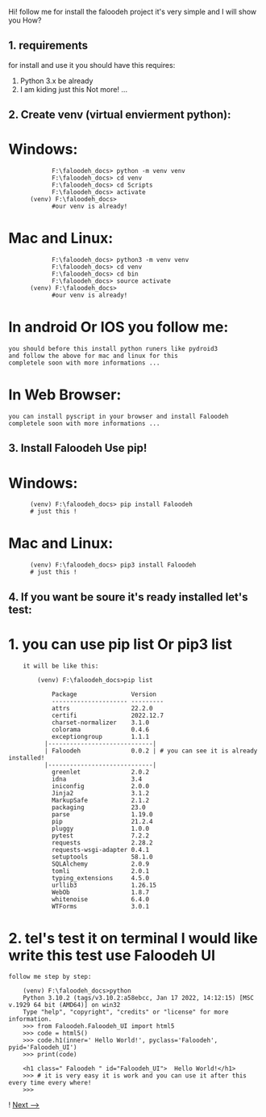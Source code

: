 Hi! follow me for install the faloodeh project it's very simple and I will show you How?


## 1. requirements

for install and use it you should have this requires:
1. Python 3.x be already
2. I am kiding just this Not more! ...

## 2. Create venv (virtual envierment python):
# Windows:
                F:\faloodeh_docs> python -m venv venv 
                F:\faloodeh_docs> cd venv
                F:\faloodeh_docs> cd Scripts
                F:\faloodeh_docs> activate
          (venv) F:\faloodeh_docs>
                #our venv is already!

# Mac and Linux:
                F:\faloodeh_docs> python3 -m venv venv 
                F:\faloodeh_docs> cd venv
                F:\faloodeh_docs> cd bin
                F:\faloodeh_docs> source activate
          (venv) F:\faloodeh_docs>
                #our venv is already!

# In android Or IOS you follow me:

    you should before this install python runers like pydroid3 
    and follow the above for mac and linux for this
    completele soon with more informations ...

# In Web Browser:

    you can install pyscript in your browser and install Faloodeh
    completele soon with more informations ...

## 3. Install Faloodeh Use pip!
# Windows:
          (venv) F:\faloodeh_docs> pip install Faloodeh
          # just this !
 
# Mac and Linux:
          (venv) F:\faloodeh_docs> pip3 install Faloodeh
          # just this !

## 4. If you want be soure it's ready installed let's test:
# 1. you can use **pip list Or pip3 list**
        it will be like this: 

            (venv) F:\faloodeh_docs>pip list 

                Package               Version
                --------------------- ---------
                attrs                 22.2.0
                certifi               2022.12.7
                charset-normalizer    3.1.0
                colorama              0.4.6
                exceptiongroup        1.1.1
              |-----------------------------|
              | Faloodeh              0.0.2 | # you can see it is already installed!
              |-----------------------------|
                greenlet              2.0.2
                idna                  3.4
                iniconfig             2.0.0
                Jinja2                3.1.2
                MarkupSafe            2.1.2
                packaging             23.0
                parse                 1.19.0
                pip                   21.2.4
                pluggy                1.0.0
                pytest                7.2.2
                requests              2.28.2
                requests-wsgi-adapter 0.4.1
                setuptools            58.1.0
                SQLAlchemy            2.0.9
                tomli                 2.0.1
                typing_extensions     4.5.0
                urllib3               1.26.15
                WebOb                 1.8.7
                whitenoise            6.4.0
                WTForms               3.0.1

# 2. tel's test it on terminal I would like write this test use Faloodeh UI

    follow me step by step:

        (venv) F:\faloodeh_docs>python
        Python 3.10.2 (tags/v3.10.2:a58ebcc, Jan 17 2022, 14:12:15) [MSC v.1929 64 bit (AMD64)] on win32
        Type "help", "copyright", "credits" or "license" for more information.
        >>> from Faloodeh.Faloodeh_UI import html5
        >>> code = html5()
        >>> code.h1(inner=' Hello World!', pyclass='Faloodeh', pyid='Faloodeh_UI')
        >>> print(code)

        <h1 class=" Faloodeh " id="Faloodeh_UI">  Hello World!</h1>
        >>> # it is very easy it is work and you can use it after this every time every where!
        >>>





!                                                                  [ Next -->](tutorials/step_2.md)